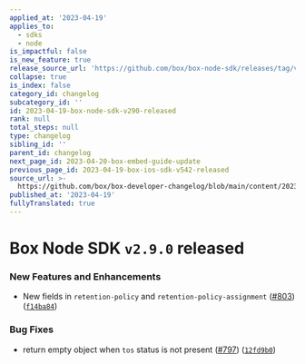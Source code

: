 ```yaml
---
applied_at: '2023-04-19'
applies_to:
  - sdks
  - node
is_impactful: false
is_new_feature: true
release_source_url: 'https://github.com/box/box-node-sdk/releases/tag/v2.9.0'
collapse: true
is_index: false
category_id: changelog
subcategory_id: ''
id: 2023-04-19-box-node-sdk-v290-released
rank: null
total_steps: null
type: changelog
sibling_id: ''
parent_id: changelog
next_page_id: 2023-04-20-box-embed-guide-update
previous_page_id: 2023-04-19-box-ios-sdk-v542-released
source_url: >-
  https://github.com/box/box-developer-changelog/blob/main/content/2023/04-19-box-node-sdk-v290-released.md
published_at: '2023-04-19'
fullyTranslated: true
---
```

# Box Node SDK `v2.9.0` released

### New Features and Enhancements

* New fields in `retention-policy` and `retention-policy-assignment` ([#803][1]) ([`f14ba84`][2])

### Bug Fixes

* return empty object when `tos` status is not present ([#797][3]) ([`12fd9b0`][4])

[1]: https://github.com/box/box-node-sdk/issues/803

[2]: https://github.com/box/box-node-sdk/commit/f14ba84013985513854ad396581d085d1d4f0255

[3]: https://github.com/box/box-node-sdk/issues/797

[4]: https://github.com/box/box-node-sdk/commit/12fd9b053707471722f53cd1760c8cf59451fe8d
